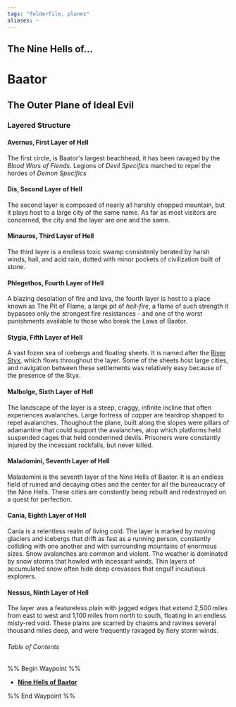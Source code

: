 ```yaml
---
tags: "folderfile, planes"
aliases: ~
---
```


## The Nine Hells of...

# Baator

## The Outer Plane of Ideal Evil

### Layered Structure

#### Avernus, First Layer of Hell

The first circle, is Baator's largest beachhead, it has been ravaged by the *Blood Wars of Fiends*. Legions of *Devil Specifics* marched to repel the hordes of *Demon Specifics*

#### Dis, Second Layer of Hell

The second layer is composed of nearly all harshly chopped mountain, but it plays host to a large city of the same name. As far as most visitors are concerned, the city and the layer are one and the same.

#### Minauros, Third Layer of Hell

The third layer is a endless toxic swamp consistenly berated by harsh winds, hail, and acid rain, dotted with minor pockets of civilization built of stone.

#### Phlegethos, Fourth Layer of Hell

A blazing desolation of fire and lava, the fourth layer is host to a place known as The Pit of Flame, a large pit of *hell-fire*, a flame of such strength it bypasses only the strongest fire resistances - and one of the worst punishments available to those who break the Laws of Baator.

#### Stygia, Fifth Layer of Hell

A vast fozen sea of icebergs and floating sheets. It is named after the [River Styx](..\River%20Styx.md), which flows throughout the layer. Some of the sheets host large cities, and navigation between these settlements was relatively easy because of the presence of the Styx.

#### Malbolge, Sixth Layer of Hell

The landscape of the layer is a steep, craggy, infinite incline that often experiences avalanches. Large fortress of copper are teardrop shapped to repel avalanches. Thoughout the plane, built along the slopes were pillars of adamantine that could support the avalanches, atop which platforms held suspended cages that held condemned devils. Prisoners were constantly injured by the incessant rockfalls, but never killed.

#### Maladomini, Seventh Layer of Hell

Maladomini is the seventh layer of the Nine Hells of Baator. It is an endless field of ruined and decaying cities and the center for all the bureaucracy of the Nine Hells. These cities are constantly being rebuilt and redestroyed on a quest for perfection.

#### Cania, Eighth Layer of Hell

Cania is a relentless realm of living cold. The layer is marked by moving glaciers and icebergs that drift as fast as a running person, constantly colliding with one another and with surrounding mountains of enormous sizes. Snow avalanches are common and violent. The weather is dominated by snow storms that howled with incessant winds. Thin layers of accumulated snow often hide deep crevasses that engulf incautious explorers.

#### Nessus, Ninth Layer of Hell

The layer was a featureless plain with jagged edges that extend 2,500 miles from east to west and 1,100 miles from north to south, floating in an endless misty-red void. These plains are scarred by chasms and ravines several thousand miles deep, and were frequently ravaged by fiery storm winds.

###### Table of Contents

%% Begin Waypoint %%

* **[Nine Hells of Baator](Nine%20Hells%20of%20Baator.md)**

%% End Waypoint %%
